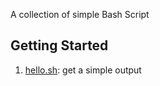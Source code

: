 A collection of simple Bash Script
## Getting Started

1. [hello.sh](Apurv/Devops/shell_script/scripts/hello_world.sh): get a simple output
